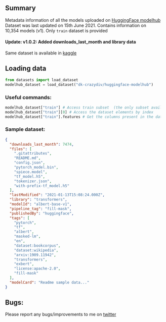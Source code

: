 ## Summary
Metadata information of all the models uploaded on [HuggingFace modelhub](https://huggingface.co/models)
Dataset was last updated on 15th June 2021. Contains information on 10,354 models (v1).
Only `train` dataset is provided

#### Update: v1.0.2: Added downloads_last_month and library data
Same dataset is available in [kaggle](https://www.kaggle.com/crazydiv/huggingface-modelhub)

## Loading data
```python
from datasets import load_dataset
modelhub_dataset = load_dataset("dk-crazydiv/huggingface-modelhub")
```
### Useful commands:
```python
modelhub_dataset["train"] # Access train subset  (the only subset available)
modelhub_dataset["train"][0] # Access the dataset elements by index 
modelhub_dataset["train"].features # Get the columns present in the dataset.
```
### Sample dataset:
```json
{
  "downloads_last_month": 7474,
  "files": [
    ".gitattributes",
    "README.md",
    "config.json",
    "pytorch_model.bin",
    "spiece.model",
    "tf_model.h5",
    "tokenizer.json",
    "with-prefix-tf_model.h5"
  ],
  "lastModified": "2021-01-13T15:08:24.000Z",
  "library": "transformers",
  "modelId": "albert-base-v1",
  "pipeline_tag": "fill-mask",
  "publishedBy": "huggingface",
  "tags": [
    "pytorch",
    "tf",
    "albert",
    "masked-lm",
    "en",
    "dataset:bookcorpus",
    "dataset:wikipedia",
    "arxiv:1909.11942",
    "transformers",
    "exbert",
    "license:apache-2.0",
    "fill-mask"
  ],
  "modelCard": "Readme sample data..."
}
```
## Bugs:
Please report any bugs/improvements to me on [twitter](https://twitter.com/kartik_godawat)